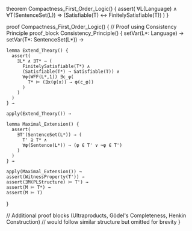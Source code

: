 theorem Compactness_First_Order_Logic() {
  assert(
    ∀L(Language) ∧ ∀T(SentenceSet(L)) ⇒ 
    (Satisfiable(T) ↔ FinitelySatisfiable(T))
  )
}

proof Compactness_First_Order_Logic() {
  // Proof using Consistency Principle
  proof_block Consistency_Principle() {
    setVar(L*: Language) →
    setVar(T*: SentenceSet(L*)) →
    
    lemma Extend_Theory() {
      assert(
        ∃L* ∧ ∃T* ⇒ (
          FinitelySatisfiable(T*) ∧
          (Satisfiable(T*) → Satisfiable(T)) ∧
          ∀φ(WFF(L*,1)) ∃c_φ(
            T* ⊨ (∃x(φ(x)) → φ(c_φ))
          )
        )
      )
    } →

    apply(Extend_Theory()) →
    
    lemma Maximal_Extension() {
      assert(
        ∃T'(SentenceSet(L*)) ⇒ (
          T' ⊇ T* ∧
          ∀φ(Sentence(L*)) ⇒ (φ ∈ T' ∨ ¬φ ∈ T')
        )
      )
    } →

    apply(Maximal_Extension()) →
    assert(WitnessProperty(T')) →
    assert(∃M(PLStructure) ⊨ T') →
    assert(M ⊨ T*) →
    assert(M ⊨ T)
  }

  // Additional proof blocks (Ultraproducts, Gödel's Completeness, Henkin Construction) 
  // would follow similar structure but omitted for brevity
}